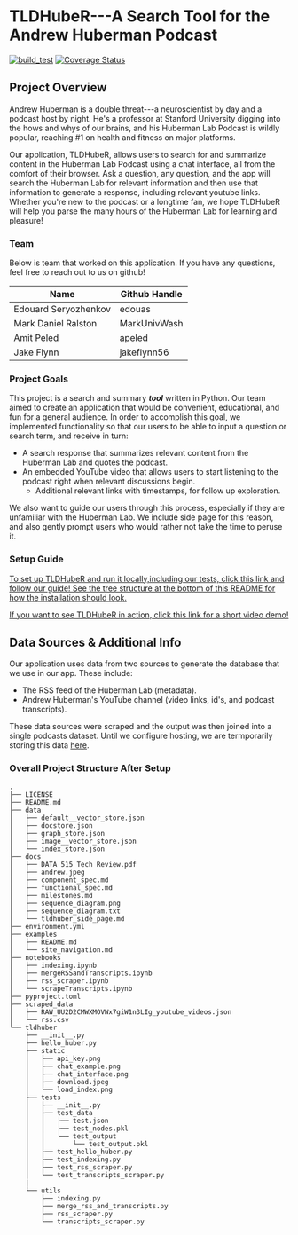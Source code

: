 # TLDHubeR---A Search Tool for the Andrew Huberman Podcast
[![build_test](https://github.com/apeled/TLDhubeR/actions/workflows/python-package-conda.yml/badge.svg)](https://github.com/apeled/TLDhubeR/actions/workflows/python-package-conda.yml)
[![Coverage Status](https://coveralls.io/repos/github/apeled/TLDhubeR/badge.svg?branch=main)](https://coveralls.io/github/apeled/TLDhubeR?branch=main)

## Project Overview

Andrew Huberman is a double threat---a neuroscientist by day and a podcast host by night. He's a professor at Stanford University digging into the hows and whys of our brains, and his Huberman Lab Podcast is wildly popular, reaching #1 on health and fitness on major platforms.

Our application, TLDHubeR,  allows users to search for and summarize content in the Huberman Lab Podcast using a chat interface, all from the comfort of their browser. Ask a question, any question, and the app will search the Huberman Lab for relevant information and then use that information to generate a response, including relevant youtube links. Whether you're new to the podcast or a longtime fan, we hope TLDHubeR will help you parse the many hours of the Huberman Lab for learning and pleasure!

### Team 

Below is team that worked on this application. If you have any questions, feel free to reach out to us on github!

| Name | Github Handle | 
|---|---|
| Edouard Seryozhenkov| edouas  | 
| Mark Daniel Ralston | MarkUnivWash | 
| Amit Peled | apeled | 
| Jake Flynn | jakeflynn56 | 


### Project Goals

This project is a search and summary ***tool*** written in Python. Our team aimed to create an application that would be convenient, educational, and fun for a general audience. In order to accomplish this goal, we implemented functionality so that our users to be able to input a question or search term, and receive in turn:

- A search response that summarizes relevant content from the Huberman Lab and quotes the podcast.
- An embedded YouTube video that allows users to start listening to the podcast right when relevant discussions begin.
  - Additional relevant links with timestamps, for follow up exploration.

We also want to guide our users through this process, especially if they are unfamiliar with the Huberman Lab. We include side page for this reason, and also gently prompt users who would rather not take the time to peruse it.

### Setup Guide

[To set up TLDHubeR and run it locally,including our tests, click this link and follow our guide! See the tree structure at the bottom of this README for how the installation should look.](examples/README.md)

[If you want to see TLDHubeR in action, click this link for a short video demo!](https://drive.google.com/file/d/1fiSpdIgGcz334ju89eA-xbq1F2fx2haV/view?usp=sharing)

## Data Sources & Additional Info

Our application uses data from two sources to generate the database that we use in our app. These include:
- The RSS feed of the Huberman Lab (metadata).
- Andrew Huberman's YouTube channel (video links, id's, and podcast transcripts).

These data sources were scraped and the output was then joined into a single podcasts dataset. Until we configure hosting, we are termporarily storing this data [here](https://drive.google.com/drive/folders/1-DpJ9uRG-6wK9yiYZPyIj181-QSbK0_l?usp=sharing).

### Overall Project Structure After Setup

```{bash}
.
├── LICENSE
├── README.md
├── data
│   ├── default__vector_store.json
│   ├── docstore.json
│   ├── graph_store.json
│   ├── image__vector_store.json
│   └── index_store.json
├── docs
│   ├── DATA 515 Tech Review.pdf
│   ├── andrew.jpeg
│   ├── component_spec.md
│   ├── functional_spec.md
│   ├── milestones.md
│   ├── sequence_diagram.png
│   ├── sequence_diagram.txt
│   └── tldhuber_side_page.md
├── environment.yml
├── examples
│   ├── README.md
│   └── site_navigation.md
├── notebooks
│   ├── indexing.ipynb
│   ├── mergeRSSandTranscripts.ipynb
│   ├── rss_scraper.ipynb
│   └── scrapeTranscripts.ipynb
├── pyproject.toml
├── scraped_data
│   ├── RAW_UU2D2CMWXMOVWx7giW1n3LIg_youtube_videos.json
│   └── rss.csv
└── tldhuber
    ├── __init__.py
    ├── hello_huber.py
    ├── static
    │   ├── api_key.png
    │   ├── chat_example.png
    │   ├── chat_interface.png
    │   ├── download.jpeg
    │   └── load_index.png
    ├── tests
    │   ├── __init__.py
    │   ├── test_data
    │   │   ├── test.json
    │   │   ├── test_nodes.pkl
    │   │   └── test_output
    │   │       └── test_output.pkl
    │   ├── test_hello_huber.py
    │   ├── test_indexing.py
    │   ├── test_rss_scraper.py
    │   └── test_transcripts_scraper.py
    |
    └── utils
        ├── indexing.py
        ├── merge_rss_and_transcripts.py
        ├── rss_scraper.py
        └── transcripts_scraper.py
```
